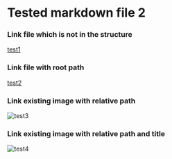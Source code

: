 # Tested markdown file 2

### Link file which is not in the structure
[test1](https://github.com/gardener/gardener/blob/v1.30.0/README.md)

### Link file with root path
[test2](/integration-test/tested-doc/html-tests/testedHTMLFile2.md)

### Link existing image with relative path
![test3](/baseURL/__resources/gardener-docforge-logo_051125.png)

### Link existing image with relative path and title
![test4](/baseURL/__resources/gardener-docforge-logo_051125.png "gardener-docforge-logo")
